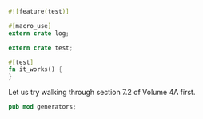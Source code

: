 ```rust
#![feature(test)]

#[macro_use]
extern crate log;

extern crate test;

#[test]
fn it_works() {
}
```

Let us try walking through section 7.2 of Volume 4A first.

```rust
pub mod generators;
```
